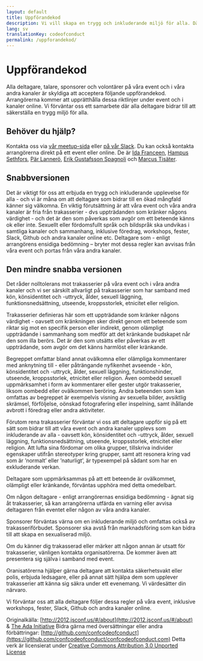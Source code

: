 ```yaml
---
layout: default
title: Uppförandekod
description: Vi vill skapa en trygg och inkluderande miljö för alla. Därför tillämpar vi en uppförandkod.
lang: sv
translationKey: codeofconduct
permalink: /uppforandekod/
---
```


# Uppförandekod

Alla deltagare, talare, sponsorer och volontärer på våra event och i våra andra kanaler är skyldiga att acceptera följande uppförandekod. Arrangörerna kommer att upprätthålla dessa riktlinjer under event och i kanaler online. Vi förväntar oss ett samarbete där alla deltagare bidrar till att säkerställa en trygg miljö
för alla.

## Behöver du hjälp?

Kontakta oss via [vår meetup-sida](https://www.meetup.com/t12t-Stockholm) eller [på vår Slack](https://t12t.slack.com). Du kan också kontakta arrangörerna direkt på ett event eller online. De är [Ida Franceen](https://front-end.social/@Kolombiken), [Hampus Sethfors](https://www.linkedin.com/in/sethfors/), [Pär Lannerö](https://www.linkedin.com/in/lannero/), [Erik Gustafsson Spagnoli](https://www.linkedin.com/in/valross/) och [Marcus Tisäter](https://www.linkedin.com/in/marcus-tis%C3%A4ter-7a740480/).

## Snabbversionen

Det är viktigt för oss att erbjuda en trygg och inkluderande
upplevelse för alla - och vi är måna om att deltagare som bidrar
till en ökad mångfald känner sig välkomna. En viktig förutsättning är att
våra event och våra andra kanaler är fria från trakasserier - dvs uppträdanden som kränker någons värdighet - och det är den som påverkas som avgör om ett beteende känns ok
eller inte. Sexuellt eller fördomsfullt språk och bildspråk ska undvikas i
samtliga kanaler och sammanhang, inklusive föredrag, workshops, fester,
Slack, Github och andra kanaler online etc. Deltagare som - enligt arrangörens ensidiga bedömning – bryter mot dessa regler kan avvisas från våra event och portas från våra andra kanaler.

## Den mindre snabba versionen

Det råder nolltolerans mot trakasserier på våra event och i våra andra kanaler och vi ser särskilt allvarligt på trakasserier som har samband med kön, könsidentitet och
-uttryck, ålder, sexuell läggning, funktionsnedsättning, utseende,
kroppsstorlek, etnicitet eller religion.

Trakasserier definieras här som ett uppträdande som kränker någons
värdighet - oavsett om kränkningen sker direkt genom ett beteende som
riktar sig mot en specifik person eller indirekt, genom olämpligt
uppträdande i sammanhang som medför att det kränkande budskapet når den
som illa berörs. Det är den som utsätts eller påverkas av ett uppträdande,
som avgör om det känns harmlöst eller kränkande.

Begreppet omfattar bland annat ovälkomna eller olämpliga kommentarer med
anknytning till - eller påträngande nyfikenhet avseende - kön,
könsidentitet och -uttryck, ålder, sexuell läggning, funktionshinder,
utseende, kroppsstorlek, etnicitet eller religion. Även oombedd sexuell
uppmärksamhet i form av kommentarer eller gester utgör trakasserier,
liksom oombedd eller ovälkommen beröring. Andra beteenden som kan omfattas
av begreppet är exempelvis visning av sexuella bilder, avsiktlig skrämsel,
förföljelse, oönskad fotografering eller inspelning, samt ihållande
avbrott i föredrag eller andra aktiviteter.

Förutom rena trakasserier förväntar vi oss att deltagare uppför sig på ett
sätt som bidrar till att våra event och andra kanaler upplevs som inkluderande av alla -
oavsett kön, könsidentitet och -uttryck, ålder, sexuell läggning,
funktionsnedsättning, utseende, kroppsstorlek, etnicitet eller religion. Att
lufta sina fördomar om olika grupper, tillskriva individer egenskaper
utifrån stereotyper kring grupper, samt att resonera kring vad som är
’normalt’ eller ’naturligt’, är typexempel på sådant som har en
exkluderande verkan.

Deltagare som uppmärksammas på att ett beteende är ovälkommet, olämpligt
eller kränkande, förväntas upphöra med detta omedelbart.

Om någon deltagare - enligt arrangörernas ensidiga bedömning -
ägnat sig åt trakasserier, så kan arrangörerna utfärda en varning
eller avvisa deltagaren från eventet eller någon av våra andra kanaler.

Sponsorer förväntas värna om en inkluderande miljö och omfattas
också av trakasseriförbudet. Sponsorer ska avstå från marknadsföring som
kan bidra till att skapa en sexualiserad miljö.

Om du känner dig trakasserad eller märker att någon annan är utsatt för
trakasserier, vänligen kontakta organisatörerna. De kommer även att presentera sig själva i samband med event.

Oranisatörerna hjälper gärna deltagare att kontakta säkerhetsvakt eller polis, erbjuda
ledsagare, eller på annat sätt hjälpa dem som upplever trakasserier att känna sig säkra under ett evenemang. Vi värdesätter din närvaro.

Vi förväntar oss att alla deltagare följer dessa regler på våra event, inklusive workshops, fester, Slack, Github och andra kanaler online.

Originalkälla: [http://2012.jsconf.us/#/about](http://2012.jsconf.us/#/about) & [The Ada Initiative](http://geekfeminism.wikia.com/wiki/Conference_anti-harassment/Policy)
Bidra gärna med översättningar eller andra förbättringar: [http://github.com/confcodeofconduct](https://github.com/confcodeofconduct/confcodeofconduct.com)
Detta verk är licensierat under [Creative Commons Attribution 3.0 Unported License](http://creativecommons.org/licenses/by/3.0/deed.en_US)
